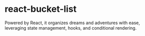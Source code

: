 # react-bucket-list
Powered by React, it organizes dreams and adventures with ease, leveraging state management, hooks, and conditional rendering.
